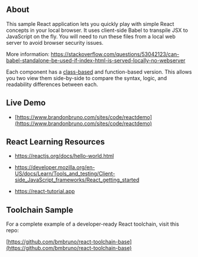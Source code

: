 ## About

This sample React application lets you quickly play with simple React concepts in your local browser. It uses client-side Babel to transpile JSX to JavaScript on the fly. You will need to run these files from a local web server to avoid browser security issues.

More information:
https://stackoverflow.com/questions/53042123/can-babel-standalone-be-used-if-index-html-is-served-locally-no-webserver

Each component has a [class-based](https://www.pragimtech.com/blog/reactjs/introduction-to-class-components-in-react/) and function-based version. This allows you two view them side-by-side to compare the syntax, logic, and readability differences between each.

## Live Demo

* [https://www.brandonbruno.com/sites/code/reactdemo](https://www.brandonbruno.com/sites/code/reactdemo)

## React Learning Resources

* https://reactjs.org/docs/hello-world.html

* https://developer.mozilla.org/en-US/docs/Learn/Tools_and_testing/Client-side_JavaScript_frameworks/React_getting_started

* https://react-tutorial.app

## Toolchain Sample

For a complete example of a developer-ready React toolchain, visit this repo:

[https://github.com/bmbruno/react-toolchain-base](https://github.com/bmbruno/react-toolchain-base)

